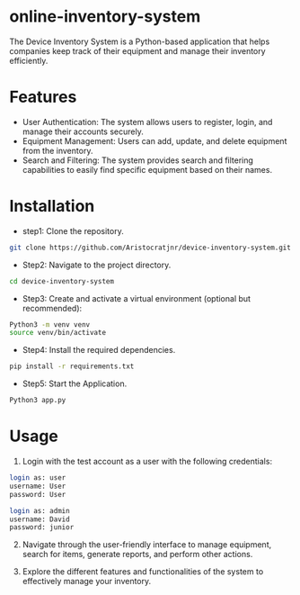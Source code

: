 # online-inventory-system
The Device Inventory System is a Python-based application that helps companies keep track of their equipment and manage their inventory efficiently.

# Features
- User Authentication: The system allows users to register, login, and manage their accounts securely.
- Equipment Management: Users can add, update, and delete equipment from the inventory.
- Search and Filtering: The system provides search and filtering capabilities to easily find specific equipment based on their names.

# Installation
- step1: Clone the repository.
```bash
git clone https://github.com/Aristocratjnr/device-inventory-system.git
```

- Step2: Navigate to the project directory.
```bash
cd device-inventory-system
```

- Step3: Create and activate a virtual environment (optional but recommended):
```bash
Python3 -m venv venv
source venv/bin/activate
```

- Step4: Install the required dependencies.
```bash
pip install -r requirements.txt
```

- Step5: Start the Application.
```bash
Python3 app.py
```

# Usage
1. Login with the test account as a user with the following credentials:
```bash
login as: user
username: User
password: User
```
```bash
login as: admin
username: David
password: junior
```

2. Navigate through the user-friendly interface to manage equipment, search for items, generate reports, and perform other actions.

3. Explore the different features and functionalities of the system to effectively manage your inventory.
